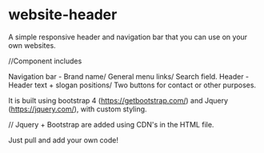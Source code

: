 # website-header

A simple responsive header and navigation bar that you can use on your own websites.

//Component includes 

Navigation bar - Brand name/ General menu links/ Search field.
Header - Header text + slogan positions/ Two buttons for contact or other purposes.

It is built using bootstrap 4 (https://getbootstrap.com/) and Jquery (https://jquery.com/), with custom styling.

// Jquery + Bootstrap are added using CDN's in the HTML file.

Just pull and add your own code!
